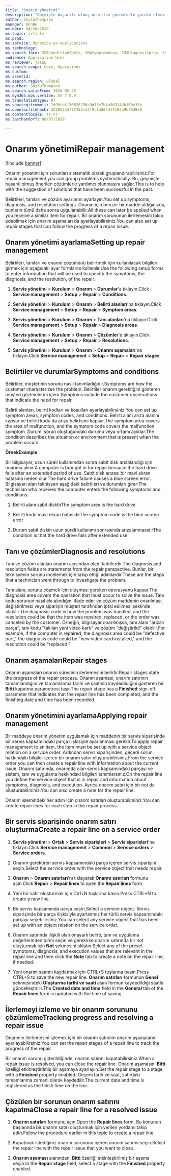 ```yaml
---
title: "Onarım yönetimi"
description: "Geçmişte başarılı olmuş önerilen çözümlerle yardım etmek üzere sorunları sistematik olarak gruplayın."
author: ShylaThompson
manager: AnnBe
ms.date: 04/30/2018
ms.topic: article
ms.prod: 
ms.service: dynamics-ax-applications
ms.technology: 
ms.search.form: SMAConditionTable, SMASymptomArea, SMADiagnosisArea, SMAResolutionTable, SMARepairStage
audience: Application User
ms.reviewer: josaw
ms.search.scope: Core, Operations
ms.custom: 
ms.assetid: 
ms.search.region: Global
ms.author: ShylaThompson
ms.search.validFrom: 2016-02-28
ms.dyn365.ops.version: AX 7.0.0
ms.translationtype: HT
ms.sourcegitcommit: 1d98cbff30620256c9d13e7b4a90314db150e33e
ms.openlocfilehash: 32202344f77352cd3f9c1a807d14192a9bf0d9e6
ms.contentlocale: tr-tr
ms.lasthandoff: 08/07/2018

---
```


# <a name="repair-management"></a><span data-ttu-id="0fb44-103">Onarım yönetimi</span><span class="sxs-lookup"><span data-stu-id="0fb44-103">Repair management</span></span>       

[!include [banner](../includes/banner.md)]


<span data-ttu-id="0fb44-104">Onarım yönetimi için sorunları sistematik olarak gruplandırabilirsiniz.</span><span class="sxs-lookup"><span data-stu-id="0fb44-104">For repair management you can group problems systematically.</span></span> <span data-ttu-id="0fb44-105">Bu, geçmişte başarılı olmuş önerilen çözümlerle yardımcı olunmasını sağlar.</span><span class="sxs-lookup"><span data-stu-id="0fb44-105">This is to help with the suggestion of solutions that have been successful in the past.</span></span>

<span data-ttu-id="0fb44-106">Belirtileri, tanıları ve çözüm ayarlarını ayarlayın.</span><span class="sxs-lookup"><span data-stu-id="0fb44-106">You set up symptoms, diagnosis, and resolution settings.</span></span> <span data-ttu-id="0fb44-107">Onarım için benzer bir madde aldığınızda, bunların tümü daha sonra uygulanabilir.</span><span class="sxs-lookup"><span data-stu-id="0fb44-107">All these can later be applied when you receive a similar item for repair.</span></span> <span data-ttu-id="0fb44-108">Bir onarım sorununun ilerlemesini takip edebilmek için onarım aşamaları da ayarlayabilirsiniz.</span><span class="sxs-lookup"><span data-stu-id="0fb44-108">You can also set up repair stages that can follow the progress of a repair issue.</span></span>

## <a name="setting-up-repair-management"></a><span data-ttu-id="0fb44-109">Onarım yönetimi ayarlama</span><span class="sxs-lookup"><span data-stu-id="0fb44-109">Setting up repair management</span></span>

<span data-ttu-id="0fb44-110">Belirtileri, tanıları ve onarım çözümünü belirtmek için kullanılacak bilgileri girmek için aşağıdaki ayar formlarını kullanılır.</span><span class="sxs-lookup"><span data-stu-id="0fb44-110">Use the following setup forms to enter information that will be used to specify the symptoms, the diagnosis, and the resolution, of the repair.</span></span>

1.  <span data-ttu-id="0fb44-111">**Servis yönetimi** \> **Kurulum** \> **Onarım** \> **Durumlar**'a tıklayın.</span><span class="sxs-lookup"><span data-stu-id="0fb44-111">Click **Service management** \> **Setup** \> **Repair** \> **Conditions**.</span></span>

2.  <span data-ttu-id="0fb44-112">**Servis yönetimi** \> **Kurulum** \> **Onarım** \> **Belirti alanları**'na tıklayın.</span><span class="sxs-lookup"><span data-stu-id="0fb44-112">Click **Service management** \> **Setup** \> **Repair** \> **Symptom areas**.</span></span>

3.  <span data-ttu-id="0fb44-113">**Servis yönetimi** \> **Kurulum** \> **Onarım** \> **Tanı alanları**'na tıklayın.</span><span class="sxs-lookup"><span data-stu-id="0fb44-113">Click **Service management** \> **Setup** \> **Repair** \> **Diagnosis areas**.</span></span>

4.  <span data-ttu-id="0fb44-114">**Servis yönetimi** \> **Kurulum** \> **Onarım** \> **Çözümler**'e tıklayın.</span><span class="sxs-lookup"><span data-stu-id="0fb44-114">Click **Service management** \> **Setup** \> **Repair** \> **Resolutions**.</span></span>

5.  <span data-ttu-id="0fb44-115">**Servis yönetimi** \> **Kurulum** \> **Onarım** \> **Onarım aşamaları**'na tıklayın.</span><span class="sxs-lookup"><span data-stu-id="0fb44-115">Click **Service management** \> **Setup** \> **Repair** \> **Repair stages**.</span></span>

## <a name="symptoms-and-conditions"></a><span data-ttu-id="0fb44-116">Belirtiler ve durumlar</span><span class="sxs-lookup"><span data-stu-id="0fb44-116">Symptoms and conditions</span></span>

<span data-ttu-id="0fb44-117">Belirtiler, müşterinin sorunu nasıl tanımladığıdır.</span><span class="sxs-lookup"><span data-stu-id="0fb44-117">Symptoms are how the customer characterizes the problem.</span></span> <span data-ttu-id="0fb44-118">Belirtiler onarım gerektiğini gösteren müşteri gözlemlerini içerir.</span><span class="sxs-lookup"><span data-stu-id="0fb44-118">Symptoms include the customer observations that indicate the need for repair.</span></span>

<span data-ttu-id="0fb44-119">Belirti alanları, belirti kodları ve koşulları ayarlayabilirsiniz.</span><span class="sxs-lookup"><span data-stu-id="0fb44-119">You can set up symptom areas, symptom codes, and conditions.</span></span> <span data-ttu-id="0fb44-120">Belirti alanı arıza alanını kapsar ve belirti kodu da arıza belirtisini kapsar.</span><span class="sxs-lookup"><span data-stu-id="0fb44-120">The symptom area covers the area of malfunction, and the symptom code covers the malfunction symptom.</span></span> <span data-ttu-id="0fb44-121">Durum, sorun oluştuğundaki durumu veya ortamı açıklar.</span><span class="sxs-lookup"><span data-stu-id="0fb44-121">The condition describes the situation or environment that is present when the problem occurs.</span></span>

<span data-ttu-id="0fb44-122">**Örnek**</span><span class="sxs-lookup"><span data-stu-id="0fb44-122">**Example**</span></span>

<span data-ttu-id="0fb44-123">Bir bilgisayar, uzun süreli kullanımdan sonra sabit disk arızalandığı için onarıma alınır.</span><span class="sxs-lookup"><span data-stu-id="0fb44-123">A computer is brought in for repair because the hard drive fails after an extended period of use.</span></span> <span data-ttu-id="0fb44-124">Sabit disk arızası bir mavi ekran hatasına neden olur.</span><span class="sxs-lookup"><span data-stu-id="0fb44-124">The hard drive failure causes a blue screen error.</span></span> <span data-ttu-id="0fb44-125">Bilgisayarı alan teknisyen aşağıdaki belirtileri ve durumları girer:</span><span class="sxs-lookup"><span data-stu-id="0fb44-125">The technician who receives the computer enters the following symptoms and conditions:</span></span>

1.  <span data-ttu-id="0fb44-126">Belirti alanı sabit disktir</span><span class="sxs-lookup"><span data-stu-id="0fb44-126">The symptom area is the hard drive</span></span>

2.  <span data-ttu-id="0fb44-127">Belirti kodu mavi ekran hatasıdır</span><span class="sxs-lookup"><span data-stu-id="0fb44-127">The symptom code is the blue screen error</span></span>

3.  <span data-ttu-id="0fb44-128">Durum sabit diskin uzun süreli kullanımı sonrasında arızalanmasıdır</span><span class="sxs-lookup"><span data-stu-id="0fb44-128">The condition is that the hard drive fails after extended use</span></span>

## <a name="diagnosis-and-resolutions"></a><span data-ttu-id="0fb44-129">Tanı ve çözümler</span><span class="sxs-lookup"><span data-stu-id="0fb44-129">Diagnosis and resolutions</span></span>

<span data-ttu-id="0fb44-130">Tanı ve çözüm alanları onarım açısından olan ifadelerdir.</span><span class="sxs-lookup"><span data-stu-id="0fb44-130">The diagnosis and resolution fields are statements from the repair perspective.</span></span> <span data-ttu-id="0fb44-131">Bunlar, bir teknisyenin sorunu incelemek için takip ettiği adımlardır.</span><span class="sxs-lookup"><span data-stu-id="0fb44-131">These are the steps that a technician went through to investigate the problem.</span></span>

<span data-ttu-id="0fb44-132">Tanı alanı, sorunu çözmek için oluşması gereken operasyonu kapsar.</span><span class="sxs-lookup"><span data-stu-id="0fb44-132">The diagnosis area covers the operation that must occur to solve the issue.</span></span> <span data-ttu-id="0fb44-133">Tanı kodu sorunun nasıl ele alındığını ifade eder ve çözüm maddenin onarılması, değiştirilmesi veya siparişin müşteri tarafından iptal edilmesi şeklinde olabilir.</span><span class="sxs-lookup"><span data-stu-id="0fb44-133">The diagnosis code is how the problem was handled, and the resolution could be that the item was repaired, replaced, or the order was canceled by the customer.</span></span> <span data-ttu-id="0fb44-134">Örneğin, bilgisayar onarılmışsa, tanı alanı "arızalı parça", tanı kodu "takılan yeni video kartı" ve çözüm "değiştirildi" olabilir.</span><span class="sxs-lookup"><span data-stu-id="0fb44-134">For example, if the computer is repaired, the diagnosis area could be "defective part," the diagnosis code could be "new video card installed," and the resolution could be "replaced."</span></span>

## <a name="repair-stages"></a><span data-ttu-id="0fb44-135">Onarım aşamaları</span><span class="sxs-lookup"><span data-stu-id="0fb44-135">Repair stages</span></span>

<span data-ttu-id="0fb44-136">Onarım aşamaları onarım sürecinin ilerlemesini belirtir.</span><span class="sxs-lookup"><span data-stu-id="0fb44-136">Repair stages state the progress of the repair process.</span></span> <span data-ttu-id="0fb44-137">Onarım aşaması, onarım satırının tamamlandığını ve tamamlanma tarihi ve saatinin kaydedildiğini gösteren bir **Bitti** kapatma parametresi taşır.</span><span class="sxs-lookup"><span data-stu-id="0fb44-137">The repair stage has a **Finished** sign-off parameter that indicates that the repair line has been completed, and the finishing date and time has been recorded.</span></span>

## <a name="applying-repair-management"></a><span data-ttu-id="0fb44-138">Onarım yönetimini ayarlama</span><span class="sxs-lookup"><span data-stu-id="0fb44-138">Applying repair management</span></span>

<span data-ttu-id="0fb44-139">Bir maddeye onarım yönetim uygulamak için maddenin bir servis siparişinde bir servis kapsamındaki parça ilişkisiyle ayarlanması gerekir.</span><span class="sxs-lookup"><span data-stu-id="0fb44-139">To apply repair management to an item, the item must be set up with a service object relation on a service order.</span></span> <span data-ttu-id="0fb44-140">Ardından servis siparişinden, geçerli sorun hakkındaki bilgiler içeren bir onarım satırı oluşturabilirsiniz.</span><span class="sxs-lookup"><span data-stu-id="0fb44-140">From the service order you can then create a repair line with information about the current issue.</span></span> <span data-ttu-id="0fb44-141">Onarım satırında, onarımda olan servis kapsamındaki parçayı ve sistem, tanı ve uygulama hakkındaki bilgileri tanımlarsınız.</span><span class="sxs-lookup"><span data-stu-id="0fb44-141">On the repair line you define the service object that is in repair and information about symptoms, diagnosis, and execution.</span></span> <span data-ttu-id="0fb44-142">Ayrıca onarım satırı için bir not da oluşturabilirsiniz.</span><span class="sxs-lookup"><span data-stu-id="0fb44-142">You can also create a note for the repair line.</span></span>

<span data-ttu-id="0fb44-143">Onarım işlemindeki her adım için onarım satırları oluşturabilirsiniz.</span><span class="sxs-lookup"><span data-stu-id="0fb44-143">You can create repair lines for each step in the repair process.</span></span>

## <a name="create-a-repair-line-on-a-service-order"></a><span data-ttu-id="0fb44-144">Bir servis siparişinde onarım satırı oluşturma</span><span class="sxs-lookup"><span data-stu-id="0fb44-144">Create a repair line on a service order</span></span>

1.  <span data-ttu-id="0fb44-145">**Servis yönetimi** \> **Ortak** \> **Servis siparişleri** \> **Servis siparişleri**'ne tıklayın.</span><span class="sxs-lookup"><span data-stu-id="0fb44-145">Click **Service management** \> **Common** \> **Service orders** \> **Service orders**.</span></span>

2.  <span data-ttu-id="0fb44-146">Onarım gerektiren servis kapsamındaki parça içeren servis siparişini seçin.</span><span class="sxs-lookup"><span data-stu-id="0fb44-146">Select the service order with the service object that needs repair.</span></span>

3.  <span data-ttu-id="0fb44-147">**Onarım** \> **Onarım satırları**'nı tıklayarak **Onarım satırları** formunu açın.</span><span class="sxs-lookup"><span data-stu-id="0fb44-147">Click **Repair** \> **Repair lines** to open the **Repair lines** form.</span></span>

4.  <span data-ttu-id="0fb44-148">Yeni bir satır oluşturmak için Ctrl+N tuşlarına basın.</span><span class="sxs-lookup"><span data-stu-id="0fb44-148">Press CTRL+N to create a new line.</span></span>

5.  <span data-ttu-id="0fb44-149">Bir servis kapsamında parça seçin.</span><span class="sxs-lookup"><span data-stu-id="0fb44-149">Select a service object.</span></span> <span data-ttu-id="0fb44-150">Servis siparişinde bir parça ilişkisiyle ayarlanmış her türlü servis kapsamındaki parçayı seçebilirsiniz.</span><span class="sxs-lookup"><span data-stu-id="0fb44-150">You can select any service object that has been set up with an object relation on the service order.</span></span>

6.  <span data-ttu-id="0fb44-151">Onarım satırında ilişkili olan önayarlı belirti, tanı ve uygulama değerlerinden birini seçin ve gerekirse onarım satırında bir not oluşturmak için **Not** sekmesini tıklatın.</span><span class="sxs-lookup"><span data-stu-id="0fb44-151">Select any of the preset symptoms, diagnosis, and execution values that are relevant in the repair line and then click the **Note** tab to create a note on the repair line, if needed.</span></span>

7.  <span data-ttu-id="0fb44-152">Yeni onarım satırını kaydetmek için CTRL+S tuşlarına basın.</span><span class="sxs-lookup"><span data-stu-id="0fb44-152">Press CTRL+S to save the new repair line.</span></span> <span data-ttu-id="0fb44-153">**Onarım satırları** formunun **Genel** sekmesindeki **Oluşturma tarihi ve saati** alanı formun kaydedildiği saatle güncelleştirilir.</span><span class="sxs-lookup"><span data-stu-id="0fb44-153">The **Created date and time** field in the **General** tab of the **Repair lines** form is updated with the time of saving.</span></span>

## <a name="tracking-progress-and-resolving-a-repair-issue"></a><span data-ttu-id="0fb44-154">İlerlemeyi izleme ve bir onarım sorununu çözümleme</span><span class="sxs-lookup"><span data-stu-id="0fb44-154">Tracking progress and resolving a repair issue</span></span>

<span data-ttu-id="0fb44-155">Onarımın ilerlemesini izlemek için bir onarım satırının onarım aşamalarını ayarlayabilirsiniz.</span><span class="sxs-lookup"><span data-stu-id="0fb44-155">You can set the repair stages of a repair line to track the progress of the repair.</span></span>

<span data-ttu-id="0fb44-156">Bir onarım sorunu giderildiğinde, onarım satırını kapatabilirsiniz.</span><span class="sxs-lookup"><span data-stu-id="0fb44-156">When a repair issue is resolved, you can close the repair line.</span></span> <span data-ttu-id="0fb44-157">Onarım aşamasını **Bitti** özelliği etkinleştirilmiş bir aşamaya ayarlayın.</span><span class="sxs-lookup"><span data-stu-id="0fb44-157">Set the repair stage to a stage with a **Finished** property enabled.</span></span> <span data-ttu-id="0fb44-158">Geçerli tarih ve saat, satırdaki tamamlanma zamanı olarak kaydedilir.</span><span class="sxs-lookup"><span data-stu-id="0fb44-158">The current date and time is registered as the finish time on the line.</span></span>

## <a name="close-a-repair-line-for-a-resolved-issue"></a><span data-ttu-id="0fb44-159">Çözülen bir sorunun onarım satırını kapatma</span><span class="sxs-lookup"><span data-stu-id="0fb44-159">Close a repair line for a resolved issue</span></span>

1.  <span data-ttu-id="0fb44-160">**Onarım satırları** formunu açın.</span><span class="sxs-lookup"><span data-stu-id="0fb44-160">Open the **Repair lines** form.</span></span> <span data-ttu-id="0fb44-161">Bu konunun başlarında bir onarım satırı oluşturmak için verilen yordamı takip edin.</span><span class="sxs-lookup"><span data-stu-id="0fb44-161">Follow the procedure earlier in this topic to create a repair line.</span></span>

2.  <span data-ttu-id="0fb44-162">Kapatmak istediğiniz onarım sorununu içeren onarım satırını seçin.</span><span class="sxs-lookup"><span data-stu-id="0fb44-162">Select the repair line with the repair issue that you want to close.</span></span>

3.  <span data-ttu-id="0fb44-163">**Onarım aşaması** alanından, **Bitti** özelliği etkinleştirilmiş bir aşama seçin.</span><span class="sxs-lookup"><span data-stu-id="0fb44-163">In the **Repair stage** field, select a stage with the **Finished** property enabled.</span></span>

  



